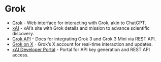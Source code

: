 # Grok

- [Grok](https://grok.com/) - Web interface for interacting with Grok, akin to ChatGPT.
- [xAI](https://x.ai/) - xAI’s site with Grok details and mission to advance scientific discovery.
- [Grok API](https://docs.x.ai/) - Docs for integrating Grok 3 and Grok 3 Mini via REST API.
- [Grok on X](https://x.com/grok) - Grok’s X account for real-time interaction and updates.
- [xAI Developer Portal](https://console.x.ai/) - Portal for API key generation and REST API access.
